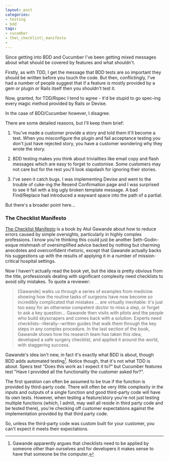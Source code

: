 ```yaml
---
layout: post
categories:
- testing
- bdd
tags:
- cucumber
- the\_checklist\_manifesto
- 
---
```

Since getting into BDD and Cucumber I've been getting mixed messages about what should be covered by features and what shouldn't. 

Firstly, as with TDD, I get the message that BDD tests are so important they should be written before you touch the code. But then, conflictingly, I've had a number of people suggest that if a feature is mostly provided by a gem or plugin or Rails itself then you shouldn't test it.

Now, granted, for TDD/Rspec I tend to agree - it'd be stupid to go spec-ing every magic method provided by Rails or Devise.

In the case of BDD/Cucumber however, I disagree.

There are some detailed reasons, but I'll keep them brief:

1. You've made a customer provide a story and told them it'll become a test. When you misconfigure the plugin and fail acceptance testing you don't just have rejected story, you have a customer wondering why they wrote the story.

2. BDD testing makes you think about trivialities like email copy and flash messages which are easy to forget to customise. Some customers may not care but for the rest you'll look slapdash for ignoring their stories.

3. I've seen it catch bugs. I was implementing Devise and went to the trouble of cuke-ing the Resend Confirmation page and I was surprised to see it fail with a big ugly broken template message. A bad Find/Replace had introduced a wayward space into the path of a partial.

But there's a broader point here...

### The Checklist Manifesto

[The Checklist Manifesto][checklist] is a book by Atul Gawande about how to reduce errors caused by simple oversights, particularly in highly complex professions. I know you're thinking this could just be another Seth-Godin-esque mishmash of oversimplified advice backed by nothing but charming anecdotes and overconfident rhetoric, except that Gawande actually backs his suggestions up with the results of applying it in a number of mission-critical hospital settings.

Now I haven't actually read the book yet, but the idea is pretty obvious from the title, professionals dealing with significant complexity need checklists to avoid silly mistakes. To quote a reviewer:

> \[Gawande\] walks us through a series of examples from medicine showing how the routine tasks of surgeons have now become so incredibly complicated that mistakes ... are virtually inevitable: it's just too easy for an otherwise competent doctor to miss a step, or forget to ask a key question... Gawande then visits with pilots and the people who build skyscrapers and comes back with a solution. Experts need checklists--literally--written guides that walk them through the key steps in any complex procedure. In the last section of the book, Gawande shows how his research team has taken this idea, developed a safe surgery checklist, and applied it around the world, with staggering success.

Gawande's idea isn't new, in fact it's exactly what BDD is about, though BDD adds automated testing[^1]. Notice though, that it's not what TDD is about. Specs test "Does this work as I expect it to?" but Cucumber features test "Have I provided all the functionality the customer asked for?".

The first question can often be assumed to be true if the function is provided by third-party code. There will often be very little complexity in the inputs and outputs of a single function and good third-party code will have its own tests. However, when testing a feature/story you're not just testing multiple functions (which, I admit, may well all reside in third party code and be tested there), you're checking off customer expectations against the implementation provided by that third party code. 

So, unless the third-party code was custom built for your customer, you can't expect it meets their expectations.

[checklist]: http://www.amazon.com/Checklist-Manifesto-How-Things-Right/dp/0805091742 "The Checklist Manifesto on Amazon"

[^1]: Gawande apparently argues that checklists need to be applied by someone other than ourselves and for developers it makes sense to have that someone be the computer.